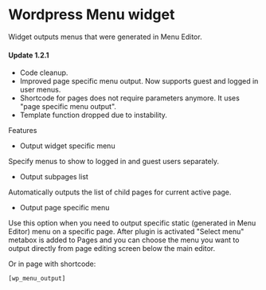 # Wordpress Menu widget

Widget outputs menus that were generated in Menu Editor.

#### Update 1.2.1

* Code cleanup.
* Improved page specific menu output. Now supports guest and logged in user menus.
* Shortcode for pages does not require parameters anymore. It uses "page specific menu output".
* Template function dropped due to instability.

Features

* Output widget specific menu

Specify menus to show to logged in and guest users separately.

* Output subpages list

Automatically outputs the list of child pages for current active page.

* Output page specific menu 

Use this option when you need to output specific static (generated in Menu Editor) menu on a specific page. After plugin is activated "Select menu" metabox is added to Pages and you can choose the menu you want to output directly from page editing screen below the main editor.

Or in page with shortcode:

```
[wp_menu_output]
```	

